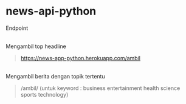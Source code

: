 # news-api-python

Endpoint

<br>
Mengambil top headline 

  > https://news-app-python.herokuapp.com/ambil
<br>
Mengambil berita dengan topik tertentu 

  > /ambil/<keyword> (untuk keyword : business entertainment health science sports technology)
